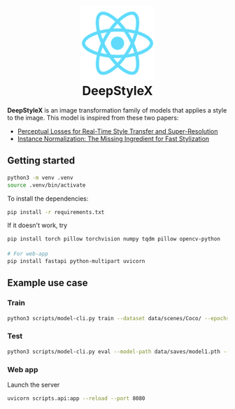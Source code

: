 <h1 align="center">
  <img src="deep-style-frontend/public/logo192.png" alt="Logo" width="170" height="170">
  <br>
  DeepStyleX
</h1>

**DeepStyleX** is an image transformation family of models that applies a style to the image.
This model is inspired from these two papers: 

- [Perceptual Losses for Real-Time Style Transfer and Super-Resolution](https://arxiv.org/abs/1603.08155)
- [Instance Normalization: The Missing Ingredient for Fast Stylization](https://arxiv.org/pdf/1607.08022)


## Getting started
```bash
python3 -m venv .venv
source .venv/bin/activate
```

To install the dependencies:
```bash
pip install -r requirements.txt
```

If it doesn't work, try
```bash
pip install torch pillow torchvision numpy tqdm pillow opencv-python

# For web-app
pip install fastapi python-multipart uvicorn
```


## Example use case
### Train
```bash
python3 scripts/model-cli.py train --dataset data/scenes/Coco/ --epochs 4 --style-path data/style/leaf-style.jpg --resume-path data/saves/model1.pth --output-path data/saves/model1.pth --checkpoint-dir data/check/ --checkpoint-interval 200
```

### Test
```bash
python3 scripts/model-cli.py eval --model-path data/saves/model1.pth --input-image data/Central-Park.jpg --output-image output/central-leaf.jpg 
```

### Web app
Launch the server
```bash
uvicorn scripts.api:app --reload --port 8080
```